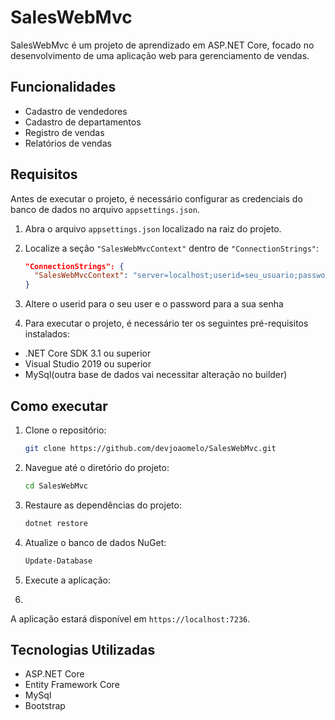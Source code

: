 # SalesWebMvc

SalesWebMvc é um projeto de aprendizado em ASP.NET Core, focado no desenvolvimento de uma aplicação web para gerenciamento de vendas.

## Funcionalidades

- Cadastro de vendedores
- Cadastro de departamentos
- Registro de vendas
- Relatórios de vendas

## Requisitos

Antes de executar o projeto, é necessário configurar as credenciais do banco de dados no arquivo `appsettings.json`.

1. Abra o arquivo `appsettings.json` localizado na raiz do projeto.

2. Localize a seção `"SalesWebMvcContext"` dentro de `"ConnectionStrings"`:

   ```json
   "ConnectionStrings": {
     "SalesWebMvcContext": "server=localhost;userid=seu_usuario;password=sua_senha;database=saleswebmvcappdb"
   }

3. Altere o userid para o seu user e o password para a sua senha

4. Para executar o projeto, é necessário ter os seguintes pré-requisitos instalados:

- .NET Core SDK 3.1 ou superior
- Visual Studio 2019 ou superior
- MySql(outra base de dados vai necessitar alteração no builder)

## Como executar

1. Clone o repositório:
    ```sh
    git clone https://github.com/devjoaomelo/SalesWebMvc.git
    ```

2. Navegue até o diretório do projeto:
    ```sh
    cd SalesWebMvc
    ```

3. Restaure as dependências do projeto:
    ```sh
    dotnet restore
    ```

4. Atualize o banco de dados NuGet:
    ```sh
    Update-Database
    ```

5. Execute a aplicação:
6. 

A aplicação estará disponível em `https://localhost:7236`.

## Tecnologias Utilizadas

- ASP.NET Core
- Entity Framework Core
- MySql
- Bootstrap
